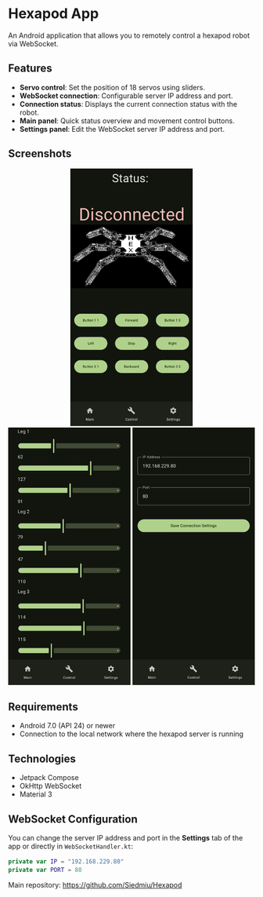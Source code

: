 # Hexapod App

An Android application that allows you to remotely control a hexapod robot via WebSocket.

## Features

- **Servo control**: Set the position of 18 servos using sliders.
- **WebSocket connection**: Configurable server IP address and port.
- **Connection status**: Displays the current connection status with the robot.
- **Main panel**: Quick status overview and movement control buttons.
- **Settings panel**: Edit the WebSocket server IP address and port.

## Screenshots

<p align="center">
  <img src="images/main.jpg" alt="Main screen" height='525'/>
  <img src="images/control.jpg" alt="Control screen" height='525'/>
  <img src="images/settings.jpg" alt="Settings screen" height='525'/>
</p>

## Requirements

- Android 7.0 (API 24) or newer
- Connection to the local network where the hexapod server is running

## Technologies

- Jetpack Compose
- OkHttp WebSocket
- Material 3

## WebSocket Configuration

You can change the server IP address and port in the **Settings** tab of the app or directly in `WebSocketHandler.kt`:

```kotlin
private var IP = "192.168.229.80"
private var PORT = 80
```

Main repository: https://github.com/Siedmiu/Hexapod